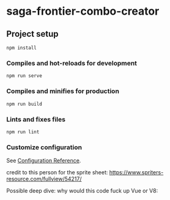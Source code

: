 # saga-frontier-combo-creator

## Project setup
```
npm install
```

### Compiles and hot-reloads for development
```
npm run serve
```

### Compiles and minifies for production
```
npm run build
```

### Lints and fixes files
```
npm run lint
```

### Customize configuration
See [Configuration Reference](https://cli.vuejs.org/config/).

credit to this person for the sprite sheet:
https://www.spriters-resource.com/fullview/54217/

Possible deep dive: why would this code fuck up Vue or V8:

